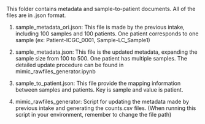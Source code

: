 This folder contains metadata and sample-to-patient documents. All of the files are in .json format.

1. sample_metadata_ori.json: This file is made by the previous intake, including 100 samples and 100 patients.  One patient corresponds to one sample (ex: Patient-ICGC_0001, Sample-LC_Sample1)

2. sample_metadata.json: This file is the updated metadata, expanding the sample size from 100 to 500. One patient has multiple samples. The detailed update procedure can be found in mimic_rawfiles_generator.ipynb

3. sample_to_patient.json: This file provide the mapping information between samples and patients. Key is sample and value is patient.

4. mimic_rawfiles_generator: Script for updating the metadata made by previous intake and generating the counts.csv files. (When running this script in your environment, remember to change the file path)
